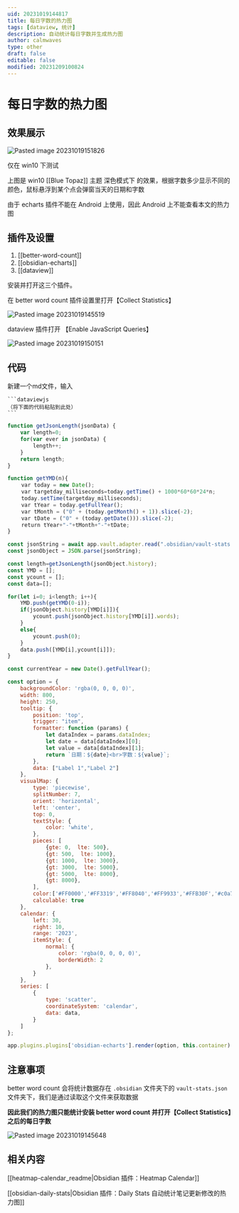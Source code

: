 ```yaml
---
uid: 20231019144817
title: 每日字数的热力图
tags: [dataview, 统计]
description: 自动统计每日字数并生成热力图
author: calmwaves
type: other
draft: false
editable: false
modified: 20231209100824
---
```


# 每日字数的热力图

## 效果展示

![Pasted image 20231019151826](https://cdn.pkmer.cn/images/202310202211567.png!pkmer)

仅在 win10 下测试

上图是 win10 [[Blue Topaz]] 主题 深色模式下 的效果，根据字数多少显示不同的颜色，鼠标悬浮到某个点会弹窗当天的日期和字数

由于 echarts 插件不能在 Android 上使用，因此 Android 上不能查看本文的热力图

## 插件及设置

1. [[better-word-count]]
2. [[obsidian-echarts]]
3. [[dataview]]

安装并打开这三个插件。

在 better word count 插件设置里打开【Collect Statistics】

![Pasted image 20231019145519](https://cdn.pkmer.cn/images/202310202212768.png!pkmer)


dataview 插件打开 【Enable JavaScript Queries】

![Pasted image 20231019150151](https://cdn.pkmer.cn/images/202310202212186.png!pkmer)

## 代码

新建一个md文件，输入

````
```dataviewjs
（将下面的代码粘贴到此处）
```
````

```js
function getJsonLength(jsonData) {
	var length=0;
	for(var ever in jsonData) {
		length++;
	}
	return length;
}

function getYMD(n){
 　　var today = new Date();
 　　var targetday_milliseconds=today.getTime() + 1000*60*60*24*n;
 　　today.setTime(targetday_milliseconds);
 　　var tYear = today.getFullYear();
 　　var tMonth = ("0" + (today.getMonth() + 1)).slice(-2);
 　　var tDate = ("0" + (today.getDate())).slice(-2);
 　　return tYear+"-"+tMonth+"-"+tDate;
}

const jsonString = await app.vault.adapter.read(".obsidian/vault-stats.json");
const jsonObject = JSON.parse(jsonString);

const length=getJsonLength(jsonObject.history);
const YMD = [];
const ycount = [];
const data=[];

for(let i=0; i<length; i++){
	YMD.push(getYMD(0-i));
	if(jsonObject.history[YMD[i]]){
		ycount.push(jsonObject.history[YMD[i]].words);
	}
	else{
		ycount.push(0);
	}
	data.push([YMD[i],ycount[i]]);
}

const currentYear = new Date().getFullYear();

const option = {
	backgroundColor: 'rgba(0, 0, 0, 0)',
	width: 800,
	height: 250,
	tooltip: {
		position: 'top',
		trigger: "item",
		formatter: function (params) {
			let dataIndex = params.dataIndex;
			let date = data[dataIndex][0];
			let value = data[dataIndex][1];
			return `日期：${date}<br>字数：${value}`;
		},
		data: ["Label 1","Label 2"]
	},
	visualMap: {
		type: 'piecewise',
		splitNumber: 7,
		orient: 'horizontal',
		left: 'center',
		top: 0,
		textStyle: {
			color: 'white',
		},
		pieces: [
			{gte: 0,  lte: 500},
			{gt: 500,  lte: 1000},
			{gt: 1000,  lte: 3000},
			{gt: 3000,  lte: 5000},
			{gt: 5000,  lte: 8000},
			{gt: 8000},
		],
		color:['#FF0000','#FF3319','#FF8040','#FF9933','#FFB30F','#c0a75c'],
		calculable: true
	},
	calendar: {
		left: 30,
		right: 10,
		range: '2023',
		itemStyle: {
			normal: {
				color: 'rgba(0, 0, 0, 0)',
				borderWidth: 2
			},
		}
	},
	series: [
		{
			type: 'scatter',
			coordinateSystem: 'calendar',
			data: data,
		}
	]
};

app.plugins.plugins['obsidian-echarts'].render(option, this.container)
```

## 注意事项


better word count 会将统计数据存在 `.obsidian` 文件夹下的 `vault-stats.json` 文件夹下，我们是通过读取这个文件来获取数据

**因此我们的热力图只能统计安装 better word count 并打开【Collect Statistics】之后的每日字数**

![Pasted image 20231019145648](https://cdn.pkmer.cn/images/202310202212586.png!pkmer)

## 相关内容

[[heatmap-calendar_readme|Obsidian 插件：Heatmap Calendar]]

[[obsidian-daily-stats|Obsidian 插件：Daily Stats 自动统计笔记更新修改的热力图]]
